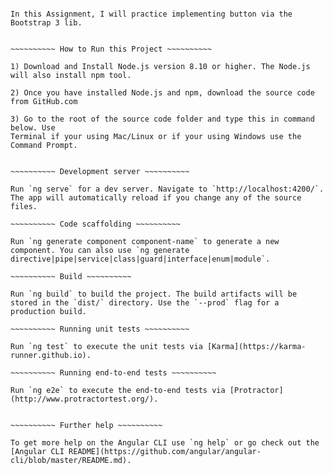 ~~~~~~~~~~ Angular 6 - Assignment 1 ~~~~~~~~~~

In this Assignment, I will practice implementing button via the Bootstrap 3 lib.


~~~~~~~~~~ How to Run this Project ~~~~~~~~~~

1) Download and Install Node.js version 8.10 or higher. The Node.js will also install npm tool.

2) Once you have installed Node.js and npm, download the source code from GitHub.com

3) Go to the root of the source code folder and type this in command below. Use
Terminal if your using Mac/Linux or if your using Windows use the Command Prompt.


~~~~~~~~~~ Development server ~~~~~~~~~~

Run `ng serve` for a dev server. Navigate to `http://localhost:4200/`. The app will automatically reload if you change any of the source files.

~~~~~~~~~~ Code scaffolding ~~~~~~~~~~

Run `ng generate component component-name` to generate a new component. You can also use `ng generate directive|pipe|service|class|guard|interface|enum|module`.

~~~~~~~~~~ Build ~~~~~~~~~~

Run `ng build` to build the project. The build artifacts will be stored in the `dist/` directory. Use the `--prod` flag for a production build.

~~~~~~~~~~ Running unit tests ~~~~~~~~~~

Run `ng test` to execute the unit tests via [Karma](https://karma-runner.github.io).

~~~~~~~~~~ Running end-to-end tests ~~~~~~~~~~

Run `ng e2e` to execute the end-to-end tests via [Protractor](http://www.protractortest.org/).


~~~~~~~~~~ Further help ~~~~~~~~~~

To get more help on the Angular CLI use `ng help` or go check out the [Angular CLI README](https://github.com/angular/angular-cli/blob/master/README.md).


